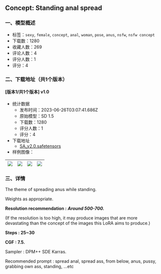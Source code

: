 ## Concept: Standing anal spread
### 一、模型概述

- 标签：`sexy`, `female`, `concept`, `anal`, `woman`, `pose`, `anus`, `nsfw`, `nsfw concept`
- 下载数：1280
- 收藏人数：269
- 评论人数：4
- 评分人数：1
- 评分：4

### 二、下载地址（共1个版本）

#### [版本1/共1个版本] v1.0

- 统计数据
  - 发布时间：2023-06-26T03:07:41.686Z
  - 原始模型：SD 1.5
  - 下载数：1280
  - 评分人数：1
  - 评分：4
- 下载地址
  - [SA_v2.0.safetensors](https://civitai.com/api/download/models/104209)
- 样例图像：

| <img src="https://image.civitai.com/xG1nkqKTMzGDvpLrqFT7WA/ffe1146f-2c5c-4b26-84e3-7a522e203c78/width=450/1291783.jpeg" /> | <img src="https://image.civitai.com/xG1nkqKTMzGDvpLrqFT7WA/c634c1c0-18cf-4c3e-bf40-8e2f059718d5/width=450/1291785.jpeg" /> | <img src="https://image.civitai.com/xG1nkqKTMzGDvpLrqFT7WA/33958df4-10c7-427c-9102-d5aae5b7a906/width=450/1291781.jpeg" /> | <img src="https://image.civitai.com/xG1nkqKTMzGDvpLrqFT7WA/e60948fb-d2e2-4202-a941-15940dd74118/width=450/1291782.jpeg" /> |
| ---- | ---- | ---- | ---- |


### 三、详情
<p>The theme of spreading anus while standing.</p><p></p><p>Weights as appropriate.</p><p><strong>Resolution recommendation :</strong> <strong><em>Around 500-700. </em></strong></p><p>(If the resolution is too high, it may produce images that are more devastating than the concept of the images this LoRA aims to produce.)</p><p><strong>Steps : 25~30</strong></p><p><strong>CGF : 7.5.</strong></p><p>Sampler : DPM++ SDE Karras.</p><p>Recommended prompt : spread anal, spread ass, from below, anus, pussy, grabbing own ass, standing, ...etc</p>